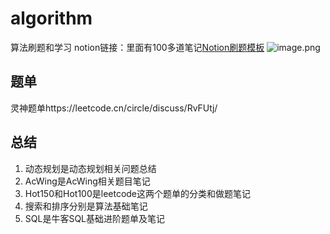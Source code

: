 # algorithm
算法刷题和学习
notion链接：里面有100多道笔记[Notion刷题模板]([https://www.notion.so/LeetCode-287600f012b54129b6f09d506ea31b6c?pvs=4)
![image.png](https://obsidian-1311563466.cos.ap-guangzhou.myqcloud.com/baguwen/20241201161756.png)

## 题单
灵神题单https://leetcode.cn/circle/discuss/RvFUtj/
## 总结

1. 动态规划是动态规划相关问题总结
2. AcWing是AcWing相关题目笔记
3. Hot150和Hot100是leetcode这两个题单的分类和做题笔记
4. 搜索和排序分别是算法基础笔记
5. SQL是牛客SQL基础进阶题单及笔记
